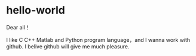# hello-world

Dear all！

I like C C++ Matlab and Python program language，and I wanna work with github.
I belive github will give me much pleasure.
